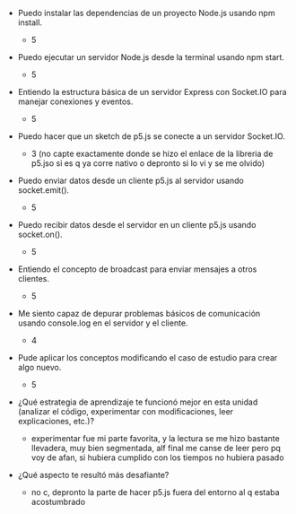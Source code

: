 + Puedo instalar las dependencias de un proyecto Node.js usando npm install.
  + 5

+ Puedo ejecutar un servidor Node.js desde la terminal usando npm start.
  + 5

+ Entiendo la estructura básica de un servidor Express con Socket.IO para manejar conexiones y eventos.
  + 5

+ Puedo hacer que un sketch de p5.js se conecte a un servidor Socket.IO.
  + 3 (no capte exactamente donde se hizo el enlace de la libreria de p5.jso si es q ya corre nativo o depronto si lo vi y se me olvido)

+ Puedo enviar datos desde un cliente p5.js al servidor usando socket.emit().
  + 5

+ Puedo recibir datos desde el servidor en un cliente p5.js usando socket.on().
  + 5

+ Entiendo el concepto de broadcast para enviar mensajes a otros clientes.
  + 5

+ Me siento capaz de depurar problemas básicos de comunicación usando console.log en el servidor y el cliente.
  + 4

+ Pude aplicar los conceptos modificando el caso de estudio para crear algo nuevo.
  + 5

+ ¿Qué estrategia de aprendizaje te funcionó mejor en esta unidad (analizar el código, experimentar con modificaciones, leer explicaciones, etc.)?
  + experimentar  fue mi parte favorita, y la lectura se me hizo bastante llevadera, muy bien segmentada, alf final me canse de leer pero pq voy de afan, si hubiera cumplido con los tiempos no hubiera pasado

+ ¿Qué aspecto te resultó más desafiante?
  + no c, depronto la parte de hacer p5.js fuera del entorno al q estaba acostumbrado
